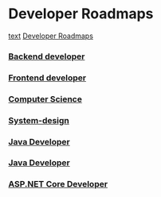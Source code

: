 # Developer Roadmaps

[text](https://roadmap.sh/)
<a href="https://roadmap.sh/" target="_blank">Developer Roadmaps</a>

### [Backend developer](https://roadmap.sh/backend)

### [Frontend developer](https://roadmap.sh/frontend)

### [Computer Science](https://roadmap.sh/computer-science)

### [System-design](https://roadmap.sh/system-design)

### [Java Developer](https://roadmap.sh/java)

### [Java Developer](https://roadmap.sh/spring-boot)

### [ASP.NET Core Developer](https://roadmap.sh/aspnet-core)
